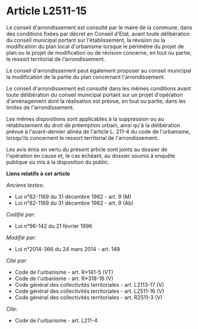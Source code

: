 # Article L2511-15

Le conseil d'arrondissement est consulté par le maire de la commune, dans des conditions fixées par décret en Conseil d'Etat,
avant toute délibération du conseil municipal portant sur l'établissement, la révision ou la modification du plan local
d'urbanisme lorsque le périmètre du projet de plan ou le projet de modification ou de révision concerne, en tout ou partie,
le ressort territorial de l'arrondissement. 

Le conseil d'arrondissement peut également proposer au conseil municipal la modification de la partie du plan concernant
l'arrondissement. 

Le conseil d'arrondissement est consulté dans les mêmes conditions avant toute délibération du conseil municipal portant sur
un projet d'opération d'aménagement dont la réalisation est prévue, en tout ou partie, dans les limites de l'arrondissement. 

Les mêmes dispositions sont applicables à la suppression ou au rétablissement du droit de préemption urbain, ainsi qu'à la
délibération prévue à l'avant-dernier  alinéa de l'article L. 211-4 du code de l'urbanisme, lorsqu'ils concernent le ressort
territorial de l'arrondissement. 

Les avis émis en vertu du présent article sont joints au dossier de l'opération en cause et, le cas échéant, au dossier
soumis à enquête publique ou mis à la disposition du public.

**Liens relatifs à cet article**

_Anciens textes_:

  - Loi n°82-1169 du 31 décembre 1982 - art. 9 (M)
  - Loi n°82-1169 du 31 décembre 1982 - art. 9 (Ab)

_Codifié par_:

  - Loi n°96-142 du 21 février 1996

_Modifié par_:

  - Loi n°2014-366 du 24 mars 2014 - art. 149

_Cité par_:

  - Code de l'urbanisme - art. R*141-5 (VT)
  - Code de l'urbanisme - art. R*318-16 (V)
  - Code général des collectivités territoriales - art. L2113-17 (V)
  - Code général des collectivités territoriales - art. L2511-16 (V)
  - Code général des collectivités territoriales - art. R2511-3 (V)

_Cite_:

  - Code de l'urbanisme - art. L211-4
